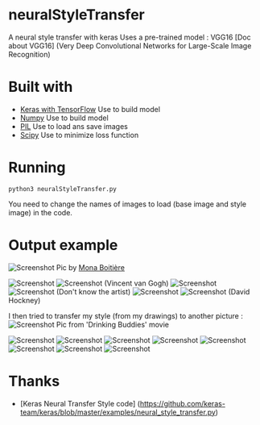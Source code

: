 # neuralStyleTransfer
A neural style transfer with keras
Uses a pre-trained model : VGG16
[Doc about VGG16] (Very Deep Convolutional Networks for Large-Scale Image Recognition)


# Built with
* [Keras with TensorFlow](https://keras.io/) Use to build model
* [Numpy](http://www.numpy.org/) Use to build model
* [PIL](https://pillow.readthedocs.io/en/3.1.x/index.html) Use to load ans save images
* [Scipy](https://www.scipy.org/about.html#) Use to minimize loss function

# Running

```
python3 neuralStyleTransfer.py
```
You need to change the names of images to load (base image and style image) in the code.

# Output example

![Screenshot](img.jpg)
Pic by [Mona Boitière](https://www.instagram.com/monaboitiere/)

![Screenshot](style1.jpg) ![Screenshot](style1.gif)
(Vincent van Gogh)
![Screenshot](style2.jpg) ![Screenshot](style2.gif)
(Don't know the artist)
![Screenshot](style4.jpg) ![Screenshot](style4.gif)
(David Hockney)

I then tried to transfer my style (from my drawings) to another picture :
![Screenshot](img2.jpg)
Pic from 'Drinking Buddies' movie

![Screenshot](couleur09.jpg) ![Screenshot](couleur09.gif)
![Screenshot](couleur35.jpg) ![Screenshot](couleur35.gif)
![Screenshot](couleur12.jpg) ![Screenshot](couleur12.gif)
![Screenshot](couleur41.jpg) ![Screenshot](couleur41.gif)

# Thanks

* [Keras Neural Transfer Style code] (https://github.com/keras-team/keras/blob/master/examples/neural_style_transfer.py)
